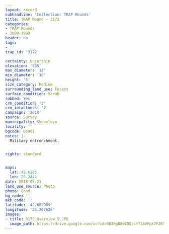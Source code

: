 ```yaml
---
layout: record
subheadline: 'Collection: TRAP Mounds'
title: TRAP Mound - 3172
categories:
- TRAP Mounds
- 3000-3999
header: no
tags:
- ''
trap_id: '3172'

certainty: Uncertain
elevation: '505'
max_diameter: '13'
min_diameter: '10'
height: '5'
size_category: Medium
surrounding_land_use: Forest
surface_condition: Scrub
robbed: Yes
crm_condition: '3'
crm_intactness: '2'
campaign: '2010'
source: Survey
municipality: Skobelevo
locality: ''
bgcode: DS001
notes: |-
  Military entrenchment.


rights: standard


maps:
  lat: 42.6285
  lon: 25.2442
date: 2018-05-21
land_use_source: Photo
photo: Good
bg_code: ''
akb_code: ''
latitude: '42.682989'
longitude: '25.207626'
images:
- title: 3172_Overview_S.JPG
  image_path: https://drive.google.com/uc?id=0B3Rg88wZDQscYTl6VFpkTFZKYXM
---
```

